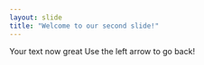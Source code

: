 ```yaml
---
layout: slide
title: "Welcome to our second slide!"
---
```

Your text now great
Use the left arrow to go back!
